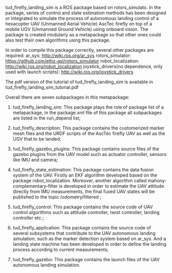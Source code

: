 tud_firefly_landing_sim is a ROS package based on rotors_simulato. In the package, series of control and state estimation methods has been designed or integrated to simulate the process of autonomous landing control of a hexacopter UAV (Unmanned Aerial Vehicle) AscTec firefly on top of a mobile UGV (Unmanned Ground Vehicle) using onboard vision. The package is created modularly as a metapackage so that other ones could also test their own algorithms using this package.

In order to compile this package correctly, several other packages are required:
ar_sys: http://wiki.ros.org/ar_sys
rotors_simulator: https://github.com/ethz-asl/rotors_simulator
robot_localization: http://wiki.ros.org/robot_localization
joystick_drivers(no dependence, only used with launch scripts): http://wiki.ros.org/joystick_drivers


The pdf version of the tutorial of tud_firefly_landing_sim is available in  
tud_firefly_landing_sim_tutorial.pdf

Overall there are seven subpackages in this metapackage:
1. tud_firefly_landing_sim: This package plays the role of package list of a metapackage, in the
 package.xml file of this package all subpackages are listed in the run_depend list;

2. tud_firefly_description: This package contains the customerized marker mesh files and the URDF
 scripts of the AscTec firefly UAV as well as the UGV that to be landed;

3. tud_firefly_gazebo_plugins: This package contains source files of the gazebo plugins from the
 UAV model such as actuator controller, sensors like IMU and camera;

4. tud_firefly_state_estimation: This package contains the data fusion system of the UAV. Firstly
 an EKF algorithm developed based on the package robot_localization. Moreover, another algorithm called mahony-complementary-filter is developed in order to estimate the UAV attitude
directly from IMU measurements, the final fused UAV states will be published to the topic
 /odometry/filtered
 ;

5. tud_firefly_control: This package contains the source code of UAV control algorithms such as
 attitude controller, twist controller, landing controller etc.;

6. tud_firefly_application: This package contains the source code of several subsystems that contribute to the UAV autonomous landing simulation, such as the marker detection system based on ar_sys. And a landing state machine has been developed in order to define the landing process
 according to current measurements;

7. tud_firefly_gazebo: This package contains the launch files of the UAV autonomous landing simulation.



